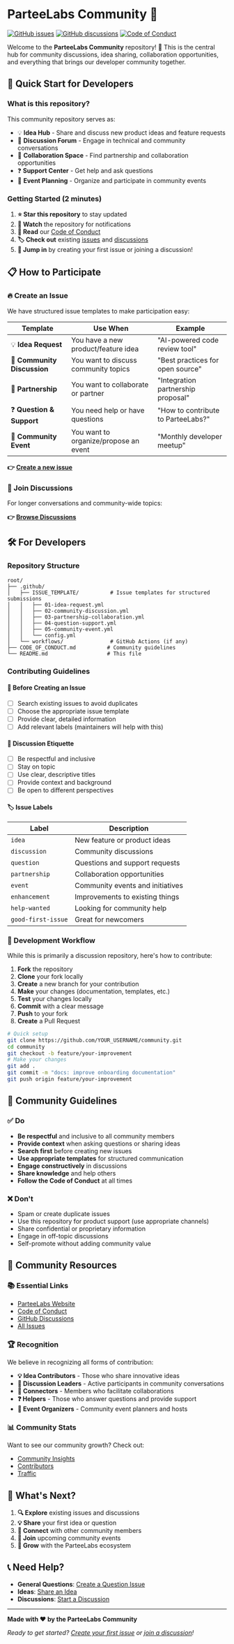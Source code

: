 # ParteeLabs Community 🚀

[![GitHub issues](https://img.shields.io/github/issues/ParteeLabs/.github)](https://github.com/ParteeLabs/.github/issues)
[![GitHub discussions](https://img.shields.io/github/discussions/ParteeLabs/.github)](https://github.com/orgs/ParteeLabs/discussions)
[![Code of Conduct](https://img.shields.io/badge/Code%20of%20Conduct-Contributor%20Covenant-blue.svg)](CODE_OF_CONDUCT.md)

Welcome to the **ParteeLabs Community** repository! 🎉 This is the central hub for community discussions, idea sharing, collaboration opportunities, and everything that brings our developer community together.

## 🚀 Quick Start for Developers

### What is this repository?

This community repository serves as:

- 💡 **Idea Hub** - Share and discuss new product ideas and feature requests
- 💬 **Discussion Forum** - Engage in technical and community conversations
- 🤝 **Collaboration Space** - Find partnership and collaboration opportunities
- ❓ **Support Center** - Get help and ask questions
- 🎉 **Event Planning** - Organize and participate in community events

### Getting Started (2 minutes)

1. **⭐ Star this repository** to stay updated
2. **👀 Watch** the repository for notifications
3. **📖 Read** our [Code of Conduct](CODE_OF_CONDUCT.md)
4. **🏷️ Check out** existing [issues](https://github.com/ParteeLabs/.github/issues) and [discussions](https://github.com/orgs/ParteeLabs/discussions)
5. **🎯 Jump in** by creating your first issue or joining a discussion!

## 📋 How to Participate

### 🔥 Create an Issue

We have structured issue templates to make participation easy:

| Template                    | Use When                              | Example                            |
| --------------------------- | ------------------------------------- | ---------------------------------- |
| 💡 **Idea Request**         | You have a new product/feature idea   | "AI-powered code review tool"      |
| 💬 **Community Discussion** | You want to discuss community topics  | "Best practices for open source"   |
| 🤝 **Partnership**          | You want to collaborate or partner    | "Integration partnership proposal" |
| ❓ **Question & Support**   | You need help or have questions       | "How to contribute to ParteeLabs?" |
| 🎉 **Community Event**      | You want to organize/propose an event | "Monthly developer meetup"         |

**👉 [Create a new issue](https://github.com/ParteeLabs/.github/issues/new/choose)**

### 💬 Join Discussions

For longer conversations and community-wide topics:

**👉 [Browse Discussions](https://github.com/orgs/ParteeLabs/discussions)**

## 🛠️ For Developers

### Repository Structure

```
root/
├── .github/
│   ├── ISSUE_TEMPLATE/          # Issue templates for structured submissions
│   │   ├── 01-idea-request.yml
│   │   ├── 02-community-discussion.yml
│   │   ├── 03-partnership-collaboration.yml
│   │   ├── 04-question-support.yml
│   │   ├── 05-community-event.yml
│   │   └── config.yml
│   └── workflows/               # GitHub Actions (if any)
├── CODE_OF_CONDUCT.md          # Community guidelines
└── README.md                   # This file
```

### Contributing Guidelines

#### 🎯 Before Creating an Issue

- [ ] Search existing issues to avoid duplicates
- [ ] Choose the appropriate issue template
- [ ] Provide clear, detailed information
- [ ] Add relevant labels (maintainers will help with this)

#### 💭 Discussion Etiquette

- [ ] Be respectful and inclusive
- [ ] Stay on topic
- [ ] Use clear, descriptive titles
- [ ] Provide context and background
- [ ] Be open to different perspectives

#### 🏷️ Issue Labels

| Label              | Description                      |
| ------------------ | -------------------------------- |
| `idea`             | New feature or product ideas     |
| `discussion`       | Community discussions            |
| `question`         | Questions and support requests   |
| `partnership`      | Collaboration opportunities      |
| `event`            | Community events and initiatives |
| `enhancement`      | Improvements to existing things  |
| `help-wanted`      | Looking for community help       |
| `good-first-issue` | Great for newcomers              |

### 🔧 Development Workflow

While this is primarily a discussion repository, here's how to contribute:

1. **Fork** the repository
2. **Clone** your fork locally
3. **Create** a new branch for your contribution
4. **Make** your changes (documentation, templates, etc.)
5. **Test** your changes locally
6. **Commit** with a clear message
7. **Push** to your fork
8. **Create** a Pull Request

```bash
# Quick setup
git clone https://github.com/YOUR_USERNAME/community.git
cd community
git checkout -b feature/your-improvement
# Make your changes
git add .
git commit -m "docs: improve onboarding documentation"
git push origin feature/your-improvement
```

## 🌟 Community Guidelines

### ✅ Do

- **Be respectful** and inclusive to all community members
- **Provide context** when asking questions or sharing ideas
- **Search first** before creating new issues
- **Use appropriate templates** for structured communication
- **Engage constructively** in discussions
- **Share knowledge** and help others
- **Follow the Code of Conduct** at all times

### ❌ Don't

- Spam or create duplicate issues
- Use this repository for product support (use appropriate channels)
- Share confidential or proprietary information
- Engage in off-topic discussions
- Self-promote without adding community value

## 🤝 Community Resources

### 📚 Essential Links

- [ParteeLabs Website](https://parteelabs.github.io)
- [Code of Conduct](CODE_OF_CONDUCT.md)
- [GitHub Discussions](https://github.com/orgs/ParteeLabs/discussions)
- [All Issues](https://github.com/ParteeLabs/.github/issues)

### 🏆 Recognition

We believe in recognizing all forms of contribution:

- **💡 Idea Contributors** - Those who share innovative ideas
- **💬 Discussion Leaders** - Active participants in community conversations
- **🤝 Connectors** - Members who facilitate collaborations
- **❓ Helpers** - Those who answer questions and provide support
- **🎉 Event Organizers** - Community event planners and hosts

### 📊 Community Stats

Want to see our community growth? Check out:

- [Community Insights](https://github.com/ParteeLabs/.github/pulse)
- [Contributors](https://github.com/ParteeLabs/.github/graphs/contributors)
- [Traffic](https://github.com/ParteeLabs/.github/graphs/traffic)

## 🚀 What's Next?

1. **🔍 Explore** existing issues and discussions
2. **💡 Share** your first idea or question
3. **🤝 Connect** with other community members
4. **📅 Join** upcoming community events
5. **🌱 Grow** with the ParteeLabs ecosystem

## 📞 Need Help?

- **General Questions**: [Create a Question Issue](https://github.com/ParteeLabs/.github/issues/new?template=04-question-support.yml)
- **Ideas**: [Share an Idea](https://github.com/ParteeLabs/.github/issues/new?template=01-idea-request.yml)
- **Discussions**: [Start a Discussion](https://github.com/orgs/ParteeLabs/discussions)

---

**Made with ❤️ by the ParteeLabs Community**

_Ready to get started? [Create your first issue](https://github.com/ParteeLabs/.github/issues/new/choose) or [join a discussion](https://github.com/orgs/ParteeLabs/discussions)!_
